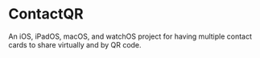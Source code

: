 # ContactQR
An iOS, iPadOS, macOS, and watchOS project for having multiple contact cards to share virtually and by QR code.
